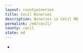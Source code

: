 ```yaml
---
layout: countywineries
title: Cecil Wineries
description: Wineries in Cecil MD
permalink: /md/cecil/
county: cecil
state: md
---
```

-
